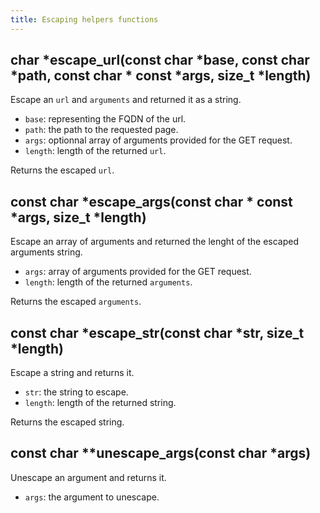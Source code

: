 ```yaml
---
title: Escaping helpers functions
---
```


## char *escape_url(const char *base, const char *path, const char * const *args, size_t *length)

Escape an `url` and `arguments` and returned it as a string.

* `base`: representing the FQDN of the url.
* `path`: the path to the requested page.
* `args`: optionnal array of arguments provided for the GET request.
* `length`: length of the returned `url`.

Returns the escaped `url`.

## const char *escape_args(const char * const *args, size_t *length)

Escape an array of arguments and returned the lenght of the escaped arguments
string.

* `args`: array of arguments provided for the GET request.
* `length`: length of the returned `arguments`.

Returns the escaped `arguments`.

## const char *escape_str(const char *str, size_t *length)

Escape a string and returns it.

* `str`: the string to escape.
* `length`: length of the returned string.

Returns the escaped string.

## const char **unescape_args(const char *args)

Unescape an argument and returns it.

* `args`: the argument to unescape.
